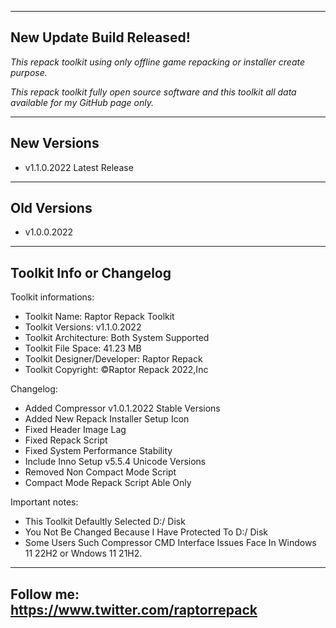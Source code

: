----------------------------------------------------------------------------------------------------
New Update Build Released!
----------------------------------------------------------------------------------------------------

*This repack toolkit using only offline game repacking or installer create purpose.*

*This repack toolkit fully open source software and this toolkit all data available for my GitHub page only.*

----------------------------------------------------------------------------------------------------
New Versions
----------------------------------------------------------------------------------------------------
- v1.1.0.2022 Latest Release
----------------------------------------------------------------------------------------------------
Old Versions
----------------------------------------------------------------------------------------------------
- v1.0.0.2022

----------------------------------------------------------------------------------------------------
Toolkit Info or Changelog
----------------------------------------------------------------------------------------------------
Toolkit informations:
- Toolkit Name: Raptor Repack Toolkit
- Toolkit Versions: v1.1.0.2022
- Toolkit Architecture: Both System Supported
- Toolkit File Space: 41.23 MB
- Toolkit Designer/Developer: Raptor Repack
- Toolkit Copyright: ©Raptor Repack 2022,Inc

Changelog:
- Added Compressor v1.0.1.2022 Stable Versions
- Added New Repack Installer Setup Icon
- Fixed Header Image Lag
- Fixed Repack Script
- Fixed System Performance Stability
- Include Inno Setup v5.5.4 Unicode Versions
- Removed Non Compact Mode Script
- Compact Mode Repack Script Able Only

Important notes:

- This Toolkit Defaultly Selected D:/ Disk
- You Not Be Changed Because I Have Protected To D:/ Disk
- Some Users Such Compressor CMD Interface Issues Face In Windows 11 22H2 or Wndows 11 21H2.
---------------------------------------------------------------------------------------------------
Follow me: https://www.twitter.com/raptorrepack
---------------------------------------------------------------------------------------------------
